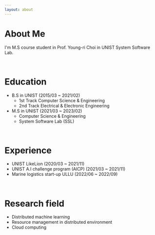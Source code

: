 ```yaml
---
layout: about 
---
```


# About Me
I'm M.S course student in Prof. Young-ri Choi in UNIST System Software Lab.

<br/>

# Education
* B.S in UNIST (2015/03 ~ 2021/02)
  * 1st Track Computer Science & Engineering
  * 2nd Track Electrical & Electronic Engineering
* M.S in UNIST (2021/03 ~ 2023/02)
  * Computer Science & Engineering
  * System Software Lab (SSL)

<br/>

# Experience
* UNIST LikeLion (2020/03 ~ 2021/11)
* UNIST A.I challenge program (AICP) (2021/03 ~ 2021/11)
* Marine logistics start-up ULLU (2022/06 ~ 2022/09)

<br/>

# Research field
* Distributed machine learning
* Resource management in distributed environment
* Cloud computing
